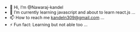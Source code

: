 - 👋 Hi, I’m @Nawaraj-kandel
- 🌱 I’m currently learning javascript and about to learn react.js ...
- 📫 How to reach me kandeln309@gmail.com ...
- ⚡ Fun fact: Learning but not able too ...

<!---
Nawaraj-kandel/Nawaraj-kandel is a ✨ special ✨ repository because its `README.md` (this file) appears on your GitHub profile.
You can click the Preview link to take a look at your changes.
--->
